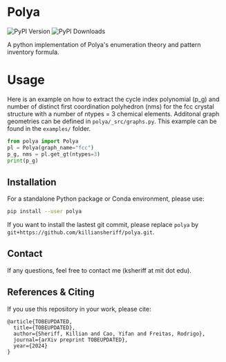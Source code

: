 # Polya 
![PyPI Version](https://img.shields.io/pypi/v/polya.svg) ![PyPI Downloads](https://static.pepy.tech/badge/polya)

A python implementation of Polya's enumeration theory and pattern inventory formula.

# Usage 

Here is an example on how to extract the cycle index polynomial (p_g) and number of distinct first coordination polyhedron (nms) for the fcc crystal structure with a number of ntypes = 3 chemical elements. Additonal graph geometries can be defined in ``polya/_src/graphs.py``. This example can be found in the ``examples/`` folder. 

```python
from polya import Polya
pl = Polya(graph_name="fcc")
p_g, nms = pl.get_gt(ntypes=3)
print(p_g)
```

## Installation
For a standalone Python package or Conda environment, please use:
```bash
pip install --user polya
```

If you want to install the lastest git commit, please replace ``polya`` by ``git+https://github.com/killiansheriff/polya.git``.

## Contact
If any questions, feel free to contact me (ksheriff at mit dot edu).

## References & Citing 
If you use this repository in your work, please cite:

```
@article{TOBEUPDATED,
  title={TOBEUPDATED},
  author={Sheriff, Killian and Cao, Yifan and Freitas, Rodrigo},
  journal={arXiv preprint TOBEUPDATED},
  year={2024}
}
```